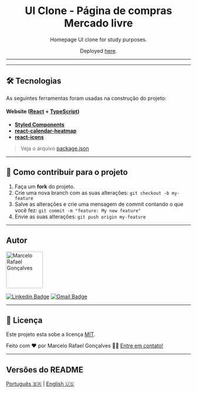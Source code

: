 <h1 align="center">
UI Clone - Página de compras Mercado livre
</h1>

<p align="center">Homepage UI clone for study purposes.</p>
<p align="center">Deployed <a href="https://ui-clone-mercadolivre.netlify.app/">here</a>.</p>

<hr>



---

## 🛠 Tecnologias

As seguintes ferramentas foram usadas na construção do projeto:

#### **Website**  ([React](https://reactjs.org/)  +  [TypeScript](https://www.typescriptlang.org/))

-   **[Styled Components](https://github.com/styled-components/styled-components)**
-   **[react-calendar-heatmap](https://github.com/kevinsqi/react-calendar-heatmap)**
-   **[react-icons](https://react-icons.github.io/react-icons/)**

> Veja o arquivo  [package.json](https://github.com/marcelo-rafael/youtube-clone-github/blob/master/package.json)

---

## 💪 Como contribuir para o projeto

1. Faça um **fork** do projeto.
2. Crie uma nova branch com as suas alterações: `git checkout -b my-feature`
3. Salve as alterações e crie uma mensagem de commit contando o que você fez: `git commit -m "feature: My new feature"`
4. Envie as suas alterações: `git push origin my-feature`

---

## Autor

<img  border-radius="50px" src="https://avatars0.githubusercontent.com/u/29902777?s=460&u=61d43667f33a45eb000a2af216e4abeb2d4a6717&v=4" width="100px" alt="Marcelo Rafael Gonçalves"/>

[![Linkedin Badge](https://img.shields.io/badge/-Marcelo-blue?style=flat-square&logo=Linkedin&logoColor=white&link=https://www.linkedin.com/in/marcelo-rafael-gonçalves/)](https://www.linkedin.com/in/marcelo-rafael-gonçalves/) 
[![Gmail Badge](https://img.shields.io/badge/-marcelo.rafael.goncalves@gmail.com-c14438?style=flat-square&logo=Gmail&logoColor=white&link=mailto:marcelo.rafael.goncalves@gmail.com)](mailto:marcelo.rafael.goncalves@gmail.com)

---

## 📝 Licença

Este projeto esta sobe a licença [MIT](./LICENSE).


Feito com ❤️ por Marcelo Rafael Gonçalves 👋🏽 [Entre em contato!](https://www.linkedin.com/in/marcelo-rafael-gonçalves/)

---

##  Versões do README

[Português 🇧🇷](./README.md)  |  [English 🇺🇸](./README-en.md)
